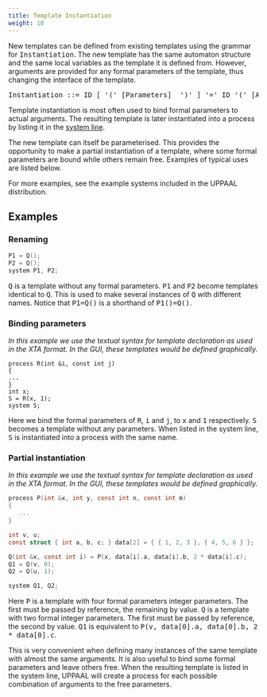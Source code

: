 ```yaml
---
title: Template Instantiation
weight: 10
---
```


New templates can be defined from existing templates using the grammar for <tt>Instantiation</tt>. The new template has the same automaton structure and the same local variables as the template it is defined from. However, arguments are provided for any formal parameters of the template, thus changing the interface of the template.

<pre>Instantiation ::= ID [ '(' [Parameters]  ')' ] '=' ID '(' [Arguments] ')' ';'
</pre>

Template instantiation is most often used to bind formal parameters to actual arguments. The resulting template is later instantiated into a process by listing it in the [system line](../).

The new template can itself be parameterised. This provides the opportunity to make a partial instantiation of a template, where some formal parameters are bound while others remain free. Examples of typical uses are listed below.

For more examples, see the example systems included in the UPPAAL distribution.

## Examples

### Renaming

``` c
P1 = Q();
P2 = Q();
system P1, P2;
```

<tt>Q</tt> is a template without any formal parameters. <tt>P1</tt> and <tt>P2</tt> become templates identical to <tt>Q</tt>. This is used to make several instances of <tt>Q</tt> with different names. Notice that <tt>P1=Q()</tt> is a shorthand of <tt>P1()=Q()</tt>.

### Binding parameters

_In this example we use the textual syntax for template declaration as used in the XTA format. In the GUI, these templates would be defined graphically._

```
process R(int &i, const int j)
{
...
}
int x;
S = R(x, 1);
system S;
```

Here we bind the formal parameters of <tt>R</tt>, <tt>i</tt> and <tt>j</tt>, to <tt>x</tt> and <tt>1</tt> respectively. <tt>S</tt> becomes a template without any parameters. When listed in the system line, <tt>S</tt> is instantiated into a process with the same name.

### Partial instantiation

_In this example we use the textual syntax for template declaration as used in the XTA format. In the GUI, these templates would be defined graphically._

``` c
process P(int &x, int y, const int n, const int m)
{
   ...
}

int v, u;
const struct { int a, b, c; } data[2] = { { 1, 2, 3 }, { 4, 5, 6 } };

Q(int &x, const int i) = P(x, data[i].a, data[i].b, 2 * data[i].c);
Q1 = Q(v, 0);
Q2 = Q(u, 1);

system Q1, Q2;

```

Here <tt>P</tt> is a template with four formal parameters integer parameters. The first must be passed by reference, the remaining by value. <tt>Q</tt> is a template with two formal integer parameters. The first must be passed by reference, the second by value. <tt>Q1</tt> is equivalent to <tt>P(v, data[0].a, data[0].b, 2 * data[0].c</tt>.

This is very convenient when defining many instances of the same template with almost the same arguments. It is also useful to bind some formal parameters and leave others free. When the resulting template is listed in the system line, UPPAAL will create a process for each possible combination of arguments to the free parameters.